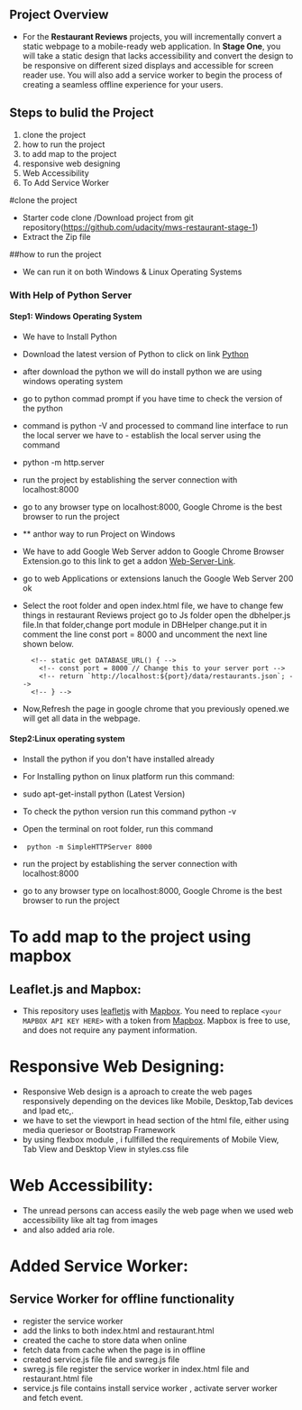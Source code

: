 ## Project Overview

  -  For the **Restaurant Reviews** projects, you will incrementally convert a static webpage to a mobile-ready web application. In **Stage One**, you will take a static design that lacks accessibility and convert the design to be responsive on different sized displays and accessible for screen reader use. You will also add a service worker to begin the process of creating a seamless offline experience for your users.

## Steps to bulid the Project

1.  clone the project
2.  how  to run the project
3.  to add map to the project
4.  responsive web designing
5.  Web Accessibility
6.  To Add Service Worker

#clone the project

   - Starter code clone /Download  project from git repository(https://github.com/udacity/mws-restaurant-stage-1)
  - Extract the Zip file

##how to run the project

  - We can run it on both Windows & Linux Operating Systems

### With Help of Python Server

#### Step1: Windows Operating System

  -  We have to Install Python
  -  Download the latest version of Python to click on link [Python](https://www.python.org/downloads/)
  -  after download the python we will do install python we are using windows operating system
  -  go to python commad prompt  if you have time to check the version of the python
  -  command is python -V and processed to command line interface to run the local server we have to  - establish the local server using the command
  -   python -m http.server
  -   run the project by establishing the server connection with localhost:8000
  -   go to any browser type on localhost:8000, Google Chrome is the best browser to run the project
  -  ** anthor way to run Project on Windows
  - We have to  add Google Web Server addon to Google Chrome Browser Extension.go to this link to get a addon [Web-Server-Link](https://github.com/kzahel/web-server-chrome).
  - go to web Applications or extensions lanuch the Google Web Server 200 ok
  -  Select the root folder and open index.html file, we have to change few things in restaurant Reviews project go to Js folder open the dbhelper.js file.In that folder,change port module in DBHelper change.put it in comment the line const port = 8000 and uncomment the next line shown below.

           <!-- static get DATABASE_URL() { -->
             <!-- const port = 8000 // Change this to your server port -->
             <!-- return `http://localhost:${port}/data/restaurants.json`; -->
           <!-- } -->

  -  Now,Refresh the page in google chrome that you previously opened.we will
   get all data in the webpage.

#### Step2:Linux operating system

  -  Install the python if you don't have installed already
  -  For Installing python on linux platform run this command:
  -  sudo apt-get-install python (Latest Version)

  -  To check the python version run this command
              python -v
  -  Open the terminal on root folder, run this command
  -      python -m SimpleHTTPServer 8000

  - run the project by establishing the server connection with localhost:8000
  - go to any browser type on localhost:8000, Google Chrome is the best browser to run the project

# To add map to the project using mapbox

## Leaflet.js and Mapbox:

- This repository uses [leafletjs](https://leafletjs.com/) with [Mapbox](https://www.mapbox.com/). You need to replace `<your MAPBOX API KEY HERE>` with a token from [Mapbox](https://www.mapbox.com/). Mapbox is free to use, and does not require any payment information.

# Responsive Web Designing:

-   Responsive Web design is a aproach  to create  the web pages responsively  depending on the devices like Mobile, Desktop,Tab devices and Ipad etc,.
  - we have to set the viewport in head section of the html file, either  using media queriesor or  Bootstrap Framework
  -  by using flexbox module , i fullfilled the requirements of  Mobile View, Tab View and Desktop View in  styles.css file

# Web Accessibility:

  -   The unread persons can access easily the web page when we used web accessibility like alt tag from images
  -   and also added aria role.

# Added Service Worker:

## Service Worker for offline functionality
  - register the service worker
  - add the links to both index.html and restaurant.html
  - created the cache  to store data when online
  - fetch data from cache when the page is in offline
  - created service.js file file and swreg.js file
  - swreg.js file register the service worker in index.html file and restaurant.html file
  - service.js file contains install service worker , activate server worker  and fetch event.



